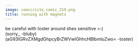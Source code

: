 ```yaml
---
image: comic/site_comic_319.png
title: running with magnets
---
```

be careful with toster around shes sensitive >:(  
(sorry,, -bluby)  
(aG93IGRvZXMgdGhpcyBrZWVwIGhhcHBlbmluZwo= -toster)
